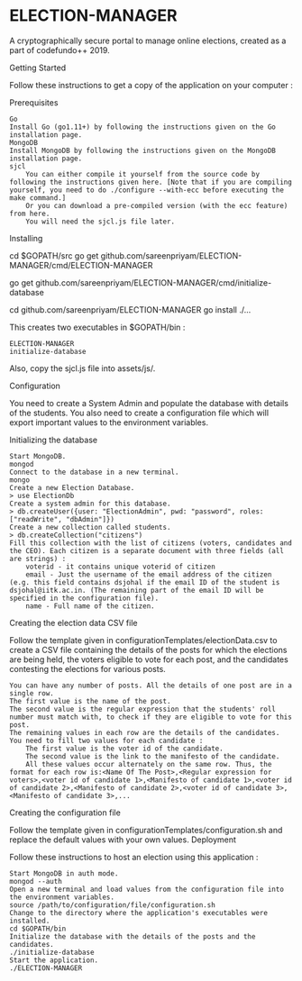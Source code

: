 # ELECTION-MANAGER
A cryptographically secure portal to manage online elections, created as a part of codefundo++ 2019.

Getting Started

Follow these instructions to get a copy of the application on your computer :

Prerequisites

    Go
    Install Go (go1.11+) by following the instructions given on the Go installation page.
    MongoDB
    Install MongoDB by following the instructions given on the MongoDB installation page.
    sjcl
        You can either compile it yourself from the source code by following the instructions given here. [Note that if you are compiling yourself, you need to do ./configure --with-ecc before executing the make command.]
        Or you can download a pre-compiled version (with the ecc feature) from here.
        You will need the sjcl.js file later.

Installing

cd $GOPATH/src
go get github.com/sareenpriyam/ELECTION-MANAGER/cmd/ELECTION-MANAGER

go get github.com/sareenpriyam/ELECTION-MANAGER/cmd/initialize-database

cd github.com/sareenpriyam/ELECTION-MANAGER
go install ./...

This creates two executables in $GOPATH/bin :

    ELECTION-MANAGER
    initialize-database

Also, copy the sjcl.js file into assets/js/.

Configuration

You need to create a System Admin and populate the database with details of the students. You also need to create a configuration file which will export important values to the environment variables.

Initializing the database

    Start MongoDB.
    mongod
    Connect to the database in a new terminal.
    mongo
    Create a new Election Database.
    > use ElectionDb
    Create a system admin for this database.
    > db.createUser({user: "ElectionAdmin", pwd: "password", roles: ["readWrite", "dbAdmin"]})
    Create a new collection called students.
    > db.createCollection("citizens")
    Fill this collection with the list of citizens (voters, candidates and the CEO). Each citizen is a separate document with three fields (all are strings) :
        voterid - it contains unique voterid of citizen
        email - Just the username of the email address of the citizen (e.g. this field contains dsjohal if the email ID of the student is dsjohal@iitk.ac.in. (The remaining part of the email ID will be specified in the configuration file).
        name - Full name of the citizen.

Creating the election data CSV file

Follow the template given in configurationTemplates/electionData.csv to create a CSV file containing the details of the posts for which the elections are being held, the voters eligible to vote for each post, and the candidates contesting the elections for various posts.

    You can have any number of posts. All the details of one post are in a single row.
    The first value is the name of the post.
    The second value is the regular expression that the students' roll number must match with, to check if they are eligible to vote for this post.
    The remaining values in each row are the details of the candidates. You need to fill two values for each candidate :
        The first value is the voter id of the candidate.
        The second value is the link to the manifesto of the candidate.
        All these values occur alternately on the same row. Thus, the format for each row is:<Name Of The Post>,<Regular expression for voters>,<voter id of candidate 1>,<Manifesto of candidate 1>,<voter id of candidate 2>,<Manifesto of candidate 2>,<voter id of candidate 3>,<Manifesto of candidate 3>,...

Creating the configuration file

Follow the template given in configurationTemplates/configuration.sh and replace the default values with your own values.
Deployment

Follow these instructions to host an election using this application :

    Start MongoDB in auth mode.
    mongod --auth
    Open a new terminal and load values from the configuration file into the environment variables.
    source /path/to/configuration/file/configuration.sh
    Change to the directory where the application's executables were installed.
    cd $GOPATH/bin
    Initialize the database with the details of the posts and the candidates.
    ./initialize-database
    Start the application.
    ./ELECTION-MANAGER
